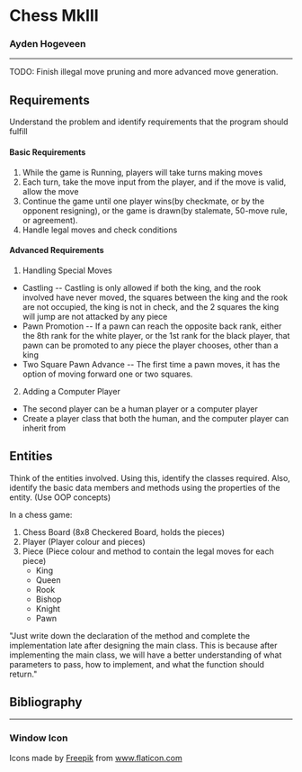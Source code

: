 # Chess MkIII
### Ayden Hogeveen
***
TODO: Finish illegal move pruning and more advanced move generation.


## Requirements
Understand the problem and identify requirements that the program should fulfill
#### Basic Requirements
1. While the game is Running, players will take turns making moves
2. Each turn, take the move input from the player, and if the move is valid, allow the move
3. Continue the game until one player wins(by checkmate, or by the opponent resigning), or the game is drawn(by stalemate, 50-move rule, or agreement).
4. Handle legal moves and check conditions

#### Advanced Requirements
1. Handling Special Moves
- Castling -- Castling is only allowed if both the king, and the rook involved have never moved, the squares between the king and the rook are not occupied, the king is not in check, and the 2 squares the king will jump are not attacked by any piece
- Pawn Promotion -- If a pawn can reach the opposite back rank, either the 8th rank for the white player, or the 1st rank for the black player, that pawn can be promoted to any piece the player chooses, other than a king
- Two Square Pawn Advance -- The first time a pawn moves, it has the option of moving forward one or two squares.

2. Adding a Computer Player
- The second player can be a human player or a computer player
- Create a player class that both the human, and the computer player can inherit from


## Entities
Think of the entities involved. Using this, identify the classes required. Also, identify the basic data members and methods using the properties of the entity. (Use OOP concepts)

In a chess game:
1. Chess Board (8x8 Checkered Board, holds the pieces)
2. Player (Player colour and pieces)
3. Piece (Piece colour and method to contain the legal moves for each piece)
    - King
    - Queen
    - Rook
    - Bishop 
    - Knight
    - Pawn
    
"Just write down the declaration of the method and complete the implementation late after designing the main class. This is because after implementing the main class, we will have a better understanding of what parameters to pass, how to implement, and what the function should return."



## Bibliography
***
### Window Icon
<div>Icons made by <a href="https://www.freepik.com" title="Freepik">Freepik</a> from <a href="https://www.flaticon.com/" title="Flaticon">www.flaticon.com</a></div>
